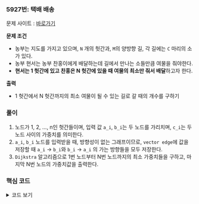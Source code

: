 ### 5927번: 택배 배송

문제 사이트 : [바로가기](https://www.acmicpc.net/problem/5927)

**문제 조건**
- 농부는 지도를 가지고 있으며, `N` 개의 헛간과, `M`의 양방향 길, 각 길에는 `C` 마리의 소가 있다.
- 농부 현서는 농부 찬홍이에게 배달하는데 길에서 만나는 소들만큼 여물을 줘야한다.
- **현서는 1 헛간에 있고 찬홍은 N 헛간에 있을 때 여물의 최소만 줘서 배달**하고자 한다.

**출력**  
- 1 헛간에서 N 헛간까지의 최소 여물이 될 수 있는 길로 갈 때의 개수를 구하기

### 풀이
1. 노드가 1, 2, ..., n인 헛간들이며, 입력 값 `a_i`, `b_i`는 두 노드를 가리치며, `c_i`는 두 노드 사이의 가중치를 의미한다.
2. `a_i`, `b_i` 노드를 입력받을 때, 방향성이 없는 그래프이므로, `vector edge`에 값을 저장할 때 `a_i` -> `b_i`와 `b_i` -> `a_i` 의 가는 방향들을 모두 저장한다.
3. `Dijkstra` 알고리즘으로 1번 노드부터 N번 노드까지의 최소 가중치들을 구하고, 마지막 N번 노드의 가중치값을 출력한다.

### 핵심 코드

<details>
<summary>코드 보기</summary>

```cpp
void input() {
    cin >> n >> m;
    for(int i = 0; i < m; i++) {
        int a_i, b_i, c_i;
        cin >> a_i >> b_i >> c_i;
        edge[a_i].push_back({c_i, b_i});
        edge[b_i].push_back({c_i, a_i});
    }
}

void solution(int st) {
    priority_queue<pair<int, int>, vector<pair<int, int>>, greater<pair<int, int>>> pq;
    pq.push(make_pair(0, st));
    
    while(!pq.empty()) {
        int dest = pq.top().Y;
        int weight = pq.top().X;
        pq.pop();
        if(min_arr[dest] < weight) continue;
        for(int i = 0; i < edge[dest].size(); i++) {
            int next = edge[dest][i].Y;
            int next_weight = edge[dest][i].X + weight;
            if(min_arr[next] > next_weight) {
                min_arr[next] = next_weight;
                pq.push({next_weight, next});
            }
        }
    }
    cout << min_arr[n];
}
```
- `input()` 함수에서 노드 간의 가중치를 저장할 때 `a_i` -> `b_i` 방향과 `b_i`에서 `a_i` 방향 모두 저장한다.  
_당연히 두 노드 사이의 가중치는 그대로 이므로 방향만 반대고 가중치는 그대로인 것을 edge에 추가한다_
- `priority_queue<weight, dest_node>`를 통해 오름차순으로 정렬하도록 하고, 1번 노드에서 시작하도록 한다.  
_pq에 시작노드를 추가할 때, 자기 자신의 가중치는 0_
- `dest` 노드까지 가는 가중치가 현재 저장된 `min_arr`의 값보다 크면은 의미가 없으므로 건너간다.  
_최소비용을 구하고 싶으므로 이미 해당 노드로 가는 최소비용보다 큰 것이므로_
- `dest` 노드에서 다른 노드로 갈 수 있는 개수인 `edge[dest].size()`만큼 반복
- 다음 노드까지의 가중치(비용)는 현재 노드까지의 가중치(weight)와 다음 노드까지의 비용의 합이다.
- `min_arr`에 저장된 가중치보다 `next_weight` 가 더 작다면 1번 노드부터 해당 노드까지 가는 최소비용이므로 갱신
- 다음 방문 노드를 `pq`에 추가하여 반복

</details>